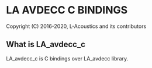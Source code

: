 # LA AVDECC C BINDINGS

Copyright (C) 2016-2020, L-Acoustics and its contributors

## What is LA_avdecc_c
LA_avdecc_c is C bindings over LA_avdecc library.
